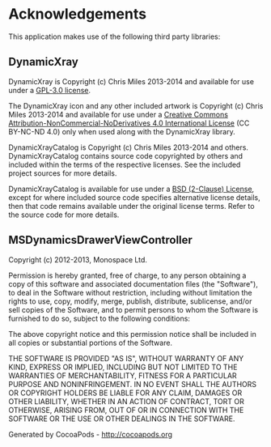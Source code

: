 # Acknowledgements
This application makes use of the following third party libraries:

## DynamicXray

DynamicXray is Copyright (c) Chris Miles 2013-2014 and available for use under a [GPL-3.0 license][101].

The DynamicXray icon and any other included artwork is Copyright (c) Chris Miles 2013-2014 and available for use under a [Creative Commons Attribution-NonCommercial-NoDerivatives 4.0 International License][103] (CC BY-NC-ND 4.0) only when used along with the DynamicXray library.

DynamicXrayCatalog is Copyright (c) Chris Miles 2013-2014 and others. DynamicXrayCatalog contains source code copyrighted by others and included within the terms of the respective licenses. See the included project sources for more details.

DynamicXrayCatalog is available for use under a [BSD (2-Clause) License][102], except for where included source code specifies alternative license details, then that code remains available under the original license terms. Refer to the source code for more details.

[101]: http://www.gnu.org/licenses/gpl.html "GPLv3 License"
[102]: http://opensource.org/licenses/BSD-2-Clause "BSD 2-Clause License"
[103]: http://creativecommons.org/licenses/by-nc-nd/4.0/ "Creative Commons Attribution-NonCommercial-NoDerivatives 4.0 International License"


## MSDynamicsDrawerViewController

Copyright (c) 2012-2013, Monospace Ltd.

Permission is hereby granted, free of charge, to any person obtaining a copy of
this software and associated documentation files (the "Software"), to deal in
the Software without restriction, including without limitation the rights to
use, copy, modify, merge, publish, distribute, sublicense, and/or sell copies
of the Software, and to permit persons to whom the Software is furnished to do
so, subject to the following conditions:

The above copyright notice and this permission notice shall be included in all
copies or substantial portions of the Software.

THE SOFTWARE IS PROVIDED "AS IS", WITHOUT WARRANTY OF ANY KIND, EXPRESS OR
IMPLIED, INCLUDING BUT NOT LIMITED TO THE WARRANTIES OF MERCHANTABILITY,
FITNESS FOR A PARTICULAR PURPOSE AND NONINFRINGEMENT. IN NO EVENT SHALL THE
AUTHORS OR COPYRIGHT HOLDERS BE LIABLE FOR ANY CLAIM, DAMAGES OR OTHER
LIABILITY, WHETHER IN AN ACTION OF CONTRACT, TORT OR OTHERWISE, ARISING FROM,
OUT OF OR IN CONNECTION WITH THE SOFTWARE OR THE USE OR OTHER DEALINGS IN THE
SOFTWARE.

Generated by CocoaPods - http://cocoapods.org
